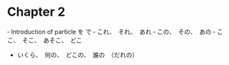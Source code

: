 # Chapter 2

‐ Introduction of particle を で
‐ これ、　それ、　あれ
‐ この、　その、　あの
‐ ここ、　そこ、　あそこ、　どこ
- いくら、　何の、　どこの、　誰の　（だれの）
